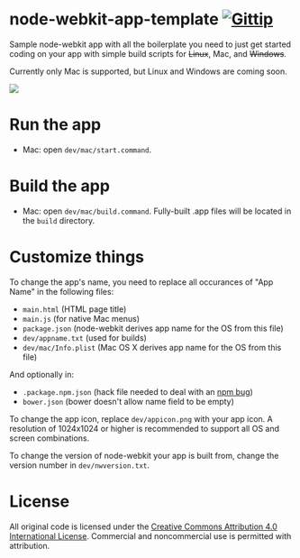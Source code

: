 node-webkit-app-template [![Gittip](http://img.shields.io/gittip/kethinov.png)](https://www.gittip.com/kethinov/)
===

Sample node-webkit app with all the boilerplate you need to just get started coding on your app with simple build scripts for ~~Linux~~, Mac, and ~~Windows~~.

Currently only Mac is supported, but Linux and Windows are coming soon.

![](https://raw.github.com/kethinov/node-webkit-app-template/master/dev/appicon.png "")

Run the app
===

- Mac: open `dev/mac/start.command`.

Build the app
===

- Mac: open `dev/mac/build.command`. Fully-built .app files will be located in the `build` directory.

Customize things
===

To change the app's name, you need to replace all occurances of "App Name" in the following files:

- `main.html` (HTML page title)
- `main.js` (for native Mac menus)
- `package.json` (node-webkit derives app name for the OS from this file)
- `dev/appname.txt` (used for builds)
- `dev/mac/Info.plist` (Mac OS X derives app name for the OS from this file)

And optionally in:

- `.package.npm.json` (hack file needed to deal with an [npm bug](https://github.com/npm/npm/issues/5490))
- `bower.json` (bower doesn't allow name field to be empty)

To change the app icon, replace `dev/appicon.png` with your app icon. A resolution of 1024x1024 or higher is recommended to support all OS and screen combinations.

To change the version of node-webkit your app is built from, change the version number in `dev/nwversion.txt`.

License
===

All original code is licensed under the [Creative Commons Attribution 4.0 International License](http://creativecommons.org/licenses/by/4.0/). Commercial and noncommercial use is permitted with attribution.